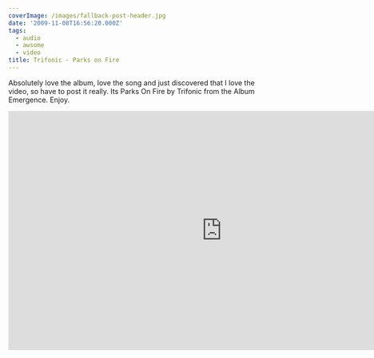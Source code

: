 ```yaml
---
coverImage: /images/fallback-post-header.jpg
date: '2009-11-08T16:56:20.000Z'
tags:
  - audio
  - awsome
  - video
title: Trifonic - Parks on Fire
---
```


Absolutely love the album, love the song and just discovered that I love the video, so have to post it really. Its Parks On Fire by Trifonic from the Album Emergence. Enjoy.

<!-- more -->

<iframe width="853" height="480" src="https://www.youtube.com/embed/P4R1nl_UbSk" frameborder="0" allow="accelerometer; autoplay; clipboard-write; encrypted-media; gyroscope; picture-in-picture"  allowfullscreen></iframe>
